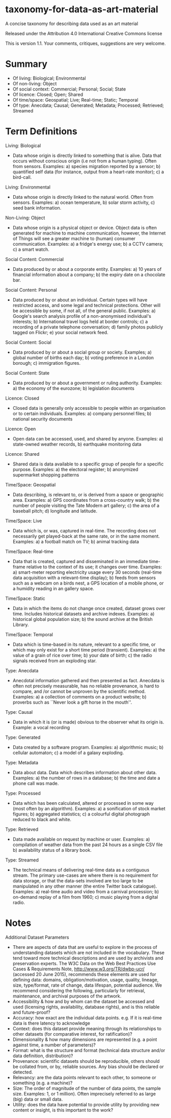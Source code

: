 # taxonomy-for-data-as-art-material
A concise taxonomy for describing data used as an art material

Released under the Attribution 4.0 International Creative Commons license

This is version 1.1. Your comments, critiques, suggestions are very welcome.

# Summary 

* Of living: Biological; Environmental
* Of non-living: Object
* Of social context: Commercial; Personal; Social; State
* Of licence: Closed; Open; Shared
* Of time/space: Geospatial; Live; Real-time; Static; Temporal
* Of type: Anecdata; Causal; Generated; Metadata; Processed; Retrieved; Streamed

# Term Definitions

Living: Biological
* Data whose origin is directly linked to something that is alive. Data that occurs without conscious origin (i.e not from a human typing). Often from sensors. Examples: a) species migration reported by a sensor; b) quantified self data (for instance, output from a heart-rate monitor); c) a bird-call.

Living: Environmental 
* Data whose origin is directly linked to the natural world. Often from sensors. Examples: a) ocean temperature, b) solar storm activity, c) seed bank information.

Non-Living: Object
* Data whose origin is a physical object or device. Object data is often generated for machine to machine communication, however, the Internet of Things will see a greater machine to (human) consumer communication. Examples: a) a fridge's energy use; b) a CCTV camera; c) a smart watch.

Social Content: Commercial
* Data produced by or about a corporate entity. Examples: a) 10 years of financial information about a company; b) the expiry date on a chocolate bar.

Social Content: Personal
* Data produced by or about an individual. Certain types will have restricted access, and some legal and technical protections. Other will be accessible by some, if not all, of the general public. Examples: a) Google's search analysis profile of a non-anonymised individual's interests; b) International travel logs held at border controls; c) a recording of a private telephone conversation; d) family photos publicly tagged on Flickr; e) your social network feed.

Social Content: Social
* Data produced by or about a social group or society. Examples; a) global number of births each day; b) voting preference in a London borough; c) immigration figures.

Social Content: State
* Data produced by or about a government or ruling authority. Examples: a) the economy of the eurozone; b) legislation documents

Licence: Closed
* Closed data is generally only accessible to people within an organisation or to certain individuals. Examples: a) company personnel files; b) national security documents

Licence: Open 
* Open data can be accessed, used, and shared by anyone. Examples: a) state-owned weather records, b) earthquake monitoring data

Licence: Shared 
* Shared data is data available to a specific group of people for a specific purpose. Examples: a) the electoral register; b) anonymized supermarket shopping patterns

Time/Space: Geospatial
* Data describing, is relevant to, or is derived from a space or geographic area. Examples: a) GPS coordinates from a cross-country walk; b) the number of people visiting the Tate Modern art gallery; c) the area of a baseball pitch; d) longitude and latitude.

Time/Space: Live
* Data which is, or was, captured in real-time. The recording does not necessarily get played-back at the same rate, or in the same moment. Examples: a) a football match on TV; b) animal tracking data

Time/Space: Real-time
* Data that is created, captured and disseminated in an immediate time-frame relative to the context of its use; it changes over time. Examples: a) smart-meter reporting electricity usage every 30 seconds (real-time data acquisition with a relevant-time display); b) feeds from sensors such as a webcam on a birds nest, a GPS location of a mobile phone, or a humidity reading in an gallery space.

Time/Space: Static
* Data in which the items do not change once created, dataset grows over time. Includes historical datasets and archive indexes. Examples: a) historical global population size; b) the sound archive at the British Library.

Time/Space: Temporal
* Data which is time-based in its nature, relevant to a specific time, or which may only exist for a short time period (transient). Examples: a) the value of a grain of rice over time; b) your date of birth; c) the radio signals received from an exploding star.

Type: Anecdata
* Anecdotal information gathered and then presented as fact. Anecdata is often not precisely measurable, has no reliable provenance, is hard to compare, and /or cannot be unproven by the scientific method. Examples: a) a collection of comments on a product website; b) proverbs such as ``Never look a gift horse in the mouth''.

Type: Causal
* Data in which it is (or is made) obvious to the observer what its origin is. Example: a vocal recording

Type: Generated
* Data created by a software program. Examples: a) algorithmic music; b) cellular automaton; c) a model of a galaxy exploding.

Type: Metadata
* Data about data. Data which describes information about other data. Examples: a) the number of rows in a database; b) the time and date a phone call was made.

Type: Processed
* Data which has been calculated, altered or processed in some way (most often by an algorithm). Examples: a) a sonification of stock market figures; b) aggregated statistics; c) a colourful digital photograph reduced to black and white.

Type: Retrieved
* Data made available on request by machine or user. Examples: a) compilation of weather data from the past 24 hours as a single CSV file b) availability status of a library book.

Type: Streamed
* The technical means of delivering real-time data as a contiguous stream. The primary use-cases are where there is no requirement for data storage, or that the data-sets involved are too large to be manipulated in any other manner (the entire Twitter back catalogue). Examples: a) real-time audio and video from a carnival procession; b) on-demand replay of a film from 1960; c) music playing from a digital radio.

# Notes
Additional Dataset Parameters
* There are aspects of data that are useful to explore in the process of understanding datasets which are not included in the vocabulary. These tend toward more technical descriptions and are used by archivists and preservation experts. The W3C Data on the Web Best Practices Use Cases & Requirements Note, http://www.w3.org/TR/dwbp-ucr/ (accessed 20 June 2015), recommends these elements are used for defining data: domains, obligation/motivation, usage, quality, lineage, size, type/format, rate of change, data lifespan, potential audience. We recommend considering the following, particularly for retrieval, maintenance, and archival purposes of the artwork.
* Accessibility & how and by whom can the dataset be accessed and used (licensing rights, availability, database rights), and is this reliable and future-proof?
* Accuracy: how exact are the individual data points. e.g. If it is real-time data is there latency to acknowledge
* Context: does this dataset provide meaning through its relationships to other datasets (for comparative interest, for ratification)?
* Dimensionality & how many dimensions are represented (e.g. a point against time, a number of parameters)?
* Format: what is the structure and format (technical data structure and/or data definition, distribution)?
* Provenance: scientific datasets should be reproducible, others should be collated from, or by, reliable sources. Any bias should be declared or detected.
* Relevancy: are the data points relevant to each other, to someone or something (e.g. a machine)?
* Size: The order of magnitude of the number of data points, the sample size. Examples: 1, or 1 million). Often imprecisely referred to as large (big) data or small data.
* Utility: does the data have potential to provide utility by providing new content or insight, is this important to the work?
